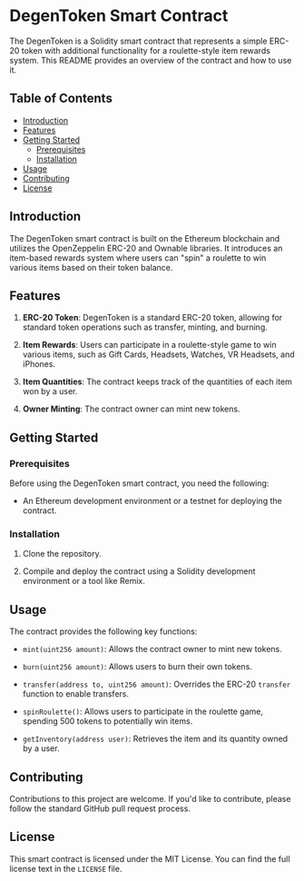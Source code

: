 # DegenToken Smart Contract

The DegenToken is a Solidity smart contract that represents a simple ERC-20 token with additional functionality for a roulette-style item rewards system. This README provides an overview of the contract and how to use it.

## Table of Contents

- [Introduction](#introduction)
- [Features](#features)
- [Getting Started](#getting-started)
  - [Prerequisites](#prerequisites)
  - [Installation](#installation)
- [Usage](#usage)
- [Contributing](#contributing)
- [License](#license)

## Introduction

The DegenToken smart contract is built on the Ethereum blockchain and utilizes the OpenZeppelin ERC-20 and Ownable libraries. It introduces an item-based rewards system where users can "spin" a roulette to win various items based on their token balance.

## Features

1. **ERC-20 Token**: DegenToken is a standard ERC-20 token, allowing for standard token operations such as transfer, minting, and burning.

2. **Item Rewards**: Users can participate in a roulette-style game to win various items, such as Gift Cards, Headsets, Watches, VR Headsets, and iPhones.

3. **Item Quantities**: The contract keeps track of the quantities of each item won by a user.

4. **Owner Minting**: The contract owner can mint new tokens.

## Getting Started

### Prerequisites

Before using the DegenToken smart contract, you need the following:

- An Ethereum development environment or a testnet for deploying the contract.

### Installation

1. Clone the repository.

2. Compile and deploy the contract using a Solidity development environment or a tool like Remix.

## Usage

The contract provides the following key functions:

- `mint(uint256 amount)`: Allows the contract owner to mint new tokens.

- `burn(uint256 amount)`: Allows users to burn their own tokens.

- `transfer(address to, uint256 amount)`: Overrides the ERC-20 `transfer` function to enable transfers.

- `spinRoulette()`: Allows users to participate in the roulette game, spending 500 tokens to potentially win items.

- `getInventory(address user)`: Retrieves the item and its quantity owned by a user.

## Contributing

Contributions to this project are welcome. If you'd like to contribute, please follow the standard GitHub pull request process.

## License

This smart contract is licensed under the MIT License. You can find the full license text in the `LICENSE` file.

